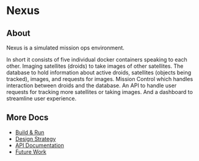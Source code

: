 # Nexus

## About

Nexus is a simulated mission ops environment.  

In short it consists of five individual docker containers speaking to each other.  Imaging satellites (droids) to take images of other satellites.  The database to hold information about active droids, satellites (objects being tracked), images, and requests for images.  Mission Control which handles interaction between droids and the database. An API to handle user requests for tracking more satellites or taking images.  And a dashboard to streamline user experience.

## More Docs

- [Build & Run](/docs/USAGE.md)
- [Design Strategy](docs/design.md)
- [API Documentation](/docs/api-documentation.md)
- [Future Work](/docs/future-work.md)
